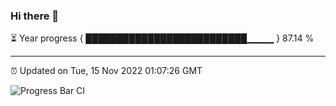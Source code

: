 ### Hi there 👋

⏳ Year progress { ██████████████████████████▁▁▁▁ } 87.14 %

---

⏰ Updated on Tue, 15 Nov 2022 01:07:26 GMT

![Progress Bar CI](https://github.com/liununu/liununu/workflows/Progress%20Bar%20CI/badge.svg)
